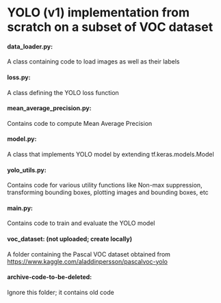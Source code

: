# YOLO (v1) implementation from scratch on a subset of VOC dataset


#### data_loader.py: <br/>
A class containing code to load images as well as their labels

#### loss.py: <br/>
A class defining the YOLO loss function

#### mean_average_precision.py: <br/>
Contains code to compute Mean Average Precision

#### model.py: <br/>
A class that implements YOLO model by extending tf.keras.models.Model

#### yolo_utils.py: <br/>
Contains code for various utility functions like Non-max suppression, transforming bounding boxes, plotting images and bounding boxes, etc

#### main.py: <br/>
Contains code to train and evaluate the YOLO model

#### voc_dataset: (not uploaded; create locally) <br/>
A folder containing the Pascal VOC dataset obtained from https://www.kaggle.com/aladdinpersson/pascalvoc-yolo

#### archive-code-to-be-deleted: <br/>
Ignore this folder; it contains old code
